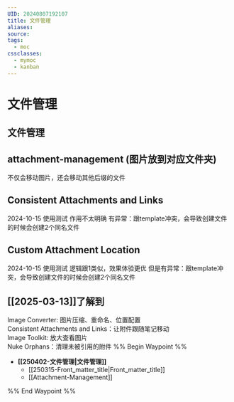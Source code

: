 ```yaml
---
UID: 20240807192107
title: 文件管理
aliases: 
source: 
tags:
  - moc
cssclasses:
  - mymoc
  - kanban
---
```

# 文件管理
## 文件管理
## attachment-management (图片放到对应文件夹)
不仅会移动图片，还会移动其他后缀的文件
## Consistent Attachments and Links 
2024-10-15 使用测试
作用不太明确
有异常：跟template冲突，会导致创建文件的时候会创建2个同名文件

## Custom Attachment Location
2024-10-15 使用测试
逻辑跟1类似，效果体验更优
但是有异常：跟template冲突，会导致创建文件的时候会创建2个同名文件
## [[2025-03-13]]了解到
Image Converter: 图片压缩、重命名、位置配置  
Consistent Attachments and Links：让附件跟随笔记移动  
Image Toolkit: 放大查看图片  
Nuke Orphans：清理未被引用的附件
%% Begin Waypoint %%
- **[[250402-文件管理|文件管理]]**
	- [[250315-Front_matter_title|Front_matter_title]]
	- [[Attachment-Management]]

%% End Waypoint %%

